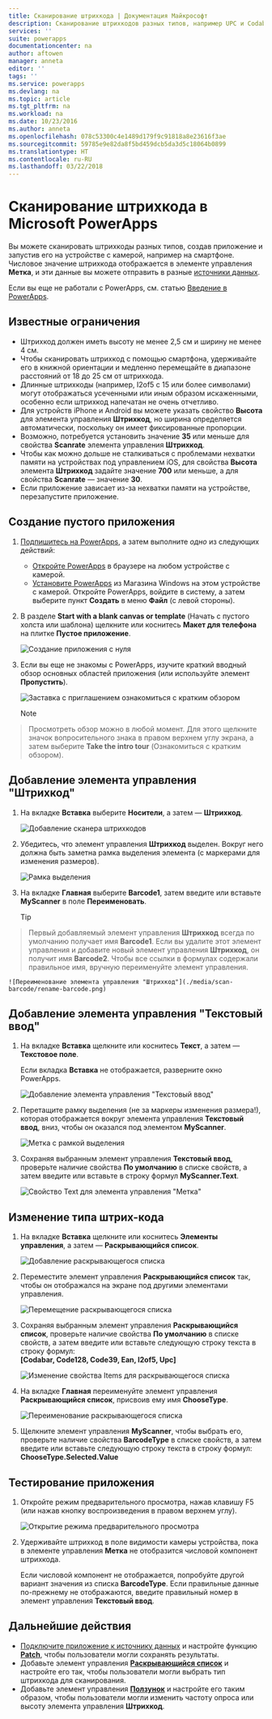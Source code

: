 ```yaml
---
title: Сканирование штрихкода | Документация Майкрософт
description: Сканирование штрихкодов разных типов, например UPC и Codabar
services: ''
suite: powerapps
documentationcenter: na
author: aftowen
manager: anneta
editor: ''
tags: ''
ms.service: powerapps
ms.devlang: na
ms.topic: article
ms.tgt_pltfrm: na
ms.workload: na
ms.date: 10/23/2016
ms.author: anneta
ms.openlocfilehash: 078c53300c4e1489d179f9c91818a8e23616f3ae
ms.sourcegitcommit: 59785e9e82da8f5bd459dcb5da3d5c18064b0899
ms.translationtype: HT
ms.contentlocale: ru-RU
ms.lasthandoff: 03/22/2018
---
```

# <a name="scan-a-barcode-in-microsoft-powerapps"></a>Сканирование штрихкода в Microsoft PowerApps
Вы можете сканировать штрихкоды разных типов, создав приложение и запустив его на устройстве с камерой, например на смартфоне. Числовое значение штрихкода отображается в элементе управления **Метка**, и эти данные вы можете отправить в разные [источники данных](connections-list.md).

Если вы еще не работали с PowerApps, см. статью [Введение в PowerApps](getting-started.md).

## <a name="known-limitations"></a>Известные ограничения
* Штрихкод должен иметь высоту не менее 2,5 см и ширину не менее 4 см.
* Чтобы сканировать штрихкод с помощью смартфона, удерживайте его в книжной ориентации и медленно перемещайте в диапазоне расстояний от 18 до 25 см от штрихкода.
* Длинные штрихкоды (например, I2of5 с 15 или более символами) могут отображаться усеченными или иным образом искаженными, особенно если штрихкод напечатан не очень отчетливо.
* Для устройств iPhone и Android вы можете указать свойство **Высота** для элемента управления **Штрихкод**, но ширина определяется автоматически, поскольку он имеет фиксированные пропорции.
* Возможно, потребуется установить значение **35** или меньше для свойства **Scanrate** элемента управления **Штрихкод**.
* Чтобы как можно дольше не сталкиваться с проблемами нехватки памяти на устройствах под управлением iOS, для свойства **Высота** элемента **Штрихкод** задайте значение **700** или меньше, а для свойства **Scanrate** — значение **30**.
* Если приложение зависает из-за нехватки памяти на устройстве, перезапустите приложение.

## <a name="create-a-blank-app"></a>Создание пустого приложения
1. [Подпишитесь на PowerApps](../signup-for-powerapps.md), а затем выполните *одно* из следующих действий:

   * [Откройте PowerApps](https://create.powerapps.com/api/start) в браузере на любом устройстве с камерой.
   * [Установите PowerApps](http://aka.ms/powerappsinstall) из Магазина Windows на этом устройстве с камерой. Откройте PowerApps, войдите в систему, а затем выберите пункт **Создать** в меню **Файл** (с левой стороны).

2. В разделе **Start with a blank canvas or template** (Начать с пустого холста или шаблона) щелкните или коснитесь **Макет для телефона** на плитке **Пустое приложение**.

    ![Создание приложения с нуля](./media/scan-barcode/create-from-blank.png)

3. Если вы еще не знакомы с PowerApps, изучите краткий вводный обзор основных областей приложения (или используйте элемент **Пропустить**).

    ![Заставка с приглашением ознакомиться с кратким обзором](./media/scan-barcode/quick-tour.png)

    > [!NOTE]
> Просмотреть обзор можно в любой момент. Для этого щелкните значок вопросительного знака в правом верхнем углу экрана, а затем выберите **Take the intro tour** (Ознакомиться с кратким обзором).

## <a name="add-a-barcode-control"></a>Добавление элемента управления "Штрихкод"
1. На вкладке **Вставка** выберите **Носители**, а затем — **Штрихкод**.

    ![Добавление сканера штрихкодов](./media/scan-barcode/add-scanner.png)

2. Убедитесь, что элемент управления **Штрихкод** выделен. Вокруг него должна быть заметна рамка выделения элемента (с маркерами для изменения размеров).

    ![Рамка выделения](./media/scan-barcode/selection-box.png)

3. На вкладке **Главная** выберите **Barcode1**, затем введите или вставьте **MyScanner** в поле **Переименовать**.

    > [!TIP]
> Первый добавляемый элемент управления **Штрихкод** всегда по умолчанию получает имя **Barcode1**. Если вы удалите этот элемент управления и добавите новый элемент управления **Штрихкод**, он получит имя **Barcode2**. Чтобы все ссылки в формулах содержали правильное имя, вручную переименуйте элемент управления.

    ![Переименование элемента управления "Штрихкод"](./media/scan-barcode/rename-barcode.png)

## <a name="add-a-text-input-control"></a>Добавление элемента управления "Текстовый ввод"
1. На вкладке **Вставка** щелкните или коснитесь **Текст**, а затем — **Текстовое поле**.

    Если вкладка **Вставка** не отображается, разверните окно PowerApps.

    ![Добавление элемента управления "Текстовый ввод"](./media/scan-barcode/add-text-input.png)

2. Перетащите рамку выделения (не за маркеры изменения размера!), которая отображается вокруг элемента управления **Текстовый ввод**, вниз, чтобы он оказался под элементом **MyScanner**.

    ![Метка с рамкой выделения](./media/scan-barcode/move-input-text.png)

3. Сохраняя выбранным элемент управления **Текстовый ввод**, проверьте наличие свойства **По умолчанию** в списке свойств, а затем введите или вставьте в строку формул **MyScanner.Text**.

    ![Свойство Text для элемента управления "Метка"](./media/scan-barcode/default-text.png)

## <a name="change-the-barcode-type"></a>Изменение типа штрих-кода
1. На вкладке **Вставка** щелкните или коснитесь **Элементы управления**, а затем — **Раскрывающийся список**.

    ![Добавление раскрывающегося списка](./media/scan-barcode/insert-dropdown.png)

2. Переместите элемент управления **Раскрывающийся список** так, чтобы он отображался на экране под другими элементами управления.

    ![Перемещение раскрывающегося списка](./media/scan-barcode/move-dropdown.png)

3. Сохраняя выбранным элемент управления **Раскрывающийся список**, проверьте наличие свойства **По умолчанию** в списке свойств, а затем введите или вставьте следующую строку текста в строку формул:<br>
    **[Codabar, Code128, Code39, Ean, I2of5, Upc]**

    ![Изменение свойства Items для раскрывающегося списка](./media/scan-barcode/items-property.png)

4. На вкладке **Главная** переименуйте элемент управления **Раскрывающийся список**, присвоив ему имя **ChooseType**.

    ![Переименование раскрывающегося списка](./media/scan-barcode/rename-dropdown.png)

5. Щелкните элемент управления **MyScanner**, чтобы выбрать его, проверьте наличие свойства **BarcodeType** в списке свойств, а затем введите или вставьте следующую строку текста в строку формул:<br>
    **ChooseType.Selected.Value**

## <a name="test-the-app"></a>Тестирование приложения
1. Откройте режим предварительного просмотра, нажав клавишу F5 (или нажав кнопку воспроизведения в правом верхнем углу).

    ![Открытие режима предварительного просмотра](./media/scan-barcode/open-preview.png)

2. Удерживайте штрихкод в поле видимости камеры устройства, пока в элементе управления **Метка** не отобразится числовой компонент штрихкода.

    Если числовой компонент не отображается, попробуйте другой вариант значения из списка **BarcodeType**. Если правильные данные по-прежнему не отображаются, введите правильный номер в элемент управления **Текстовый ввод**.

## <a name="next-steps"></a>Дальнейшие действия
* [Подключите приложение к источнику данных](add-data-connection.md) и настройте функцию **[Patch](functions/function-patch.md)**, чтобы пользователи могли сохранять результаты.
* Добавьте элемент управления **[Раскрывающийся список](controls/control-drop-down.md)** и настройте его так, чтобы пользователи могли выбрать тип штрихкода для сканирования.
* Добавьте элемент управления **[Ползунок](controls/control-slider.md)** и настройте его таким образом, чтобы пользователи могли изменить частоту опроса или высоту элемента управления **Штрихкод**.
